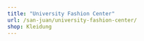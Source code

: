```yaml
---
title: "University Fashion Center"
url: /san-juan/university-fashion-center/
shop: Kleidung
---
```

